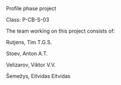 Profile phase project

Class: P-CB-S-03

The team working on this project consists of:

Rutjens, Tim T.G.S.

Stoev, Anton A.T.

Velizarov, Viktor V.V.

Šemežys, Eitvidas Eitvidas

